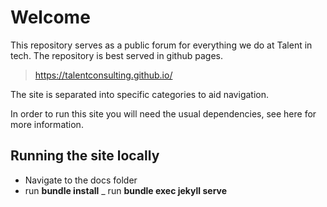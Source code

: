 # Welcome

This repository serves as a public forum for everything we do at Talent in tech. The repository is best served in github pages.

> https://talentconsulting.github.io/

The site is separated into specific categories to aid navigation.

In order to run this site you will need the usual dependencies, see here for more information.

## Running the site locally

- Navigate to the docs folder
- run __bundle install__
_ run __bundle exec jekyll serve__